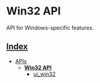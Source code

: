 # Win32 API

API for Windows-specific features.

## [Index](../../README.md)
- [APIs](../README.md)
  - **[Win32 API](./README.md)**
    - [ui_win32](./ui_win32.md)

